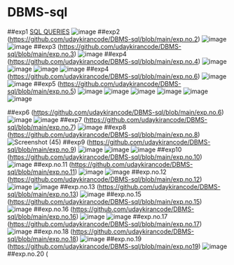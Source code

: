 # DBMS-sql
##exp1
[SQL QUERIES](https://github.com/udaykirancode/DBMS-sql/blob/main/exp.no.1)
![image](https://user-images.githubusercontent.com/113407411/191207117-207ad8d3-9284-40e6-938d-94fafeef713a.png)
##exp2
(https://github.com/udaykirancode/DBMS-sql/blob/main/exp.no.2)
![image](https://user-images.githubusercontent.com/113407411/191215678-d4f7e92d-fe88-4747-82eb-9980d98ae084.png)
![image](https://user-images.githubusercontent.com/113407411/191215741-e149c574-83f6-4598-8237-8c6e21a40431.png)
##exp3
(https://github.com/udaykirancode/DBMS-sql/blob/main/exp.no.3)
![image](https://user-images.githubusercontent.com/113407411/191215923-c05d887d-f960-4e15-a14b-91ab443f4379.png)
##exp4
(https://github.com/udaykirancode/DBMS-sql/blob/main/exp.no.4)
![image](https://user-images.githubusercontent.com/113407411/191282181-121c7ffb-2db1-47a7-914e-26e51a0e2ce9.png)
![image](https://user-images.githubusercontent.com/113407411/191282346-3aff18f8-2bc1-4dc0-962d-acbed4f0141f.png)
![image](https://user-images.githubusercontent.com/113407411/191282403-2268d551-b970-4140-9c2d-d271c2b9ba90.png)
![image](https://user-images.githubusercontent.com/113407411/191290959-d4c1109b-1bf0-497d-9502-79dbc4a43fcf.png)
##exp4
(https://github.com/udaykirancode/DBMS-sql/blob/main/exp.no.6)
![image](https://user-images.githubusercontent.com/113407411/191301759-509e0dd1-7fb1-4264-b01b-29bbbf28eda1.png)
![image](https://user-images.githubusercontent.com/113407411/191302009-8c8ec8e8-3a68-4047-b8b2-46e31ff31f65.png)
##exp5
(https://github.com/udaykirancode/DBMS-sql/blob/main/exp.no.5)
![image](https://user-images.githubusercontent.com/113407411/191408409-45f10913-7136-4f59-95b5-a77b9de12530.png)
![image](https://user-images.githubusercontent.com/113407411/191408312-aac29ca7-2442-4f74-8cdc-9ce7ca88547c.png)
![image](https://user-images.githubusercontent.com/113407411/191408335-6c2743e7-8679-451b-b3ba-13f7b452f4d8.png)
![image](https://user-images.githubusercontent.com/113407411/191408349-cb20dfd8-194b-4742-b0c0-e6b82dc4656f.png)
![image](https://user-images.githubusercontent.com/113407411/191408363-16998c83-5c58-4a6c-b79f-fadabbb76527.png)
![image](https://user-images.githubusercontent.com/113407411/191408378-69a2fda1-da13-4ea3-9361-030ac7c132fe.png)

##exp6
(https://github.com/udaykirancode/DBMS-sql/blob/main/exp.no.6)
![image](https://user-images.githubusercontent.com/113407411/191306860-eb8b022a-735c-4a60-8379-268096e9653e.png)
![image](https://user-images.githubusercontent.com/113407411/191306951-9527f60d-e439-4102-8c30-39059d037d52.png)
##exp7
(https://github.com/udaykirancode/DBMS-sql/blob/main/exp.no.7)
![image](https://user-images.githubusercontent.com/113407411/191306380-f00189a0-b56f-4fd7-b84f-1e6fa1ea88a8.png)
##exp8
(https://github.com/udaykirancode/DBMS-sql/blob/main/exp.no.8)
![Screenshot (45)](https://user-images.githubusercontent.com/113407411/191425453-f836aaea-c91a-4bad-8917-a9a28b963792.png)
##exp9
(https://github.com/udaykirancode/DBMS-sql/blob/main/exp.no.9)
![image](https://user-images.githubusercontent.com/113407411/191425756-61968b5d-711c-48dd-bcaf-75865adc1039.png)
![image](https://user-images.githubusercontent.com/113407411/191425789-7a2fd4b5-70bd-430c-b58d-6abd88c37e28.png)
![image](https://user-images.githubusercontent.com/113407411/191425826-2054283d-9e58-46d1-aa06-eacb98d816e6.png)
##exp10
(https://github.com/udaykirancode/DBMS-sql/blob/main/exp.no.10)
![image](https://user-images.githubusercontent.com/113407411/191452501-4c1ef8e8-16cd-4ced-8539-9711f9dec889.png)
##exp.no.11
(https://github.com/udaykirancode/DBMS-sql/blob/main/exp.no.11)
![image](https://user-images.githubusercontent.com/113407411/191533091-2a26dbae-57b6-44e8-9715-cb6f156cd10d.png)
![image](https://user-images.githubusercontent.com/113407411/191534327-e848d8d0-c9d7-4d36-a192-9bc67fd6ea78.png)
##exp.no.12
(https://github.com/udaykirancode/DBMS-sql/blob/main/exp.no.12)
![image](https://user-images.githubusercontent.com/113407411/191538651-778091d7-e5ea-46ea-8274-7b2694d066b4.png)
![image](https://user-images.githubusercontent.com/113407411/191538695-4bdd0346-8406-4425-b1ce-4c80e7fa3150.png)
##exp.no.13
(https://github.com/udaykirancode/DBMS-sql/blob/main/exp.no.13)
![image](https://user-images.githubusercontent.com/113407411/191541141-63207a3d-adca-4adf-886c-373b2a9059c7.png)
##exp.no.15
(https://github.com/udaykirancode/DBMS-sql/blob/main/exp.no.15)
![image](https://user-images.githubusercontent.com/113407411/191548417-98f57aac-f3e7-49e9-af4a-dd2f15aee5ff.png)
##exp.no.16
(https://github.com/udaykirancode/DBMS-sql/blob/main/exp.no.16)
![image](https://user-images.githubusercontent.com/113407411/191662059-dfc197de-dacc-4450-9dc8-f189aa334715.png)
![image](https://user-images.githubusercontent.com/113407411/191662044-c77b8a62-a2d2-4892-beed-32bf1c8d63df.png)
##exp.no.17
(https://github.com/udaykirancode/DBMS-sql/blob/main/exp.no.17)
![image](https://user-images.githubusercontent.com/113407411/191664578-6c53cba6-dbe2-4906-a64a-0777c0ecbf39.png)
##exp.no.18
(https://github.com/udaykirancode/DBMS-sql/blob/main/exp.no.18)
![image](https://user-images.githubusercontent.com/113407411/191666909-68d50534-d6f3-41f9-8ee3-6e4acf9d0ffd.png)
##exp.no.19
(https://github.com/udaykirancode/DBMS-sql/blob/main/exp.no19)
![image](https://user-images.githubusercontent.com/113407411/191779683-6198f87c-153e-4713-afa1-fc38d2d3c73b.png)
##exp.no.20
(
